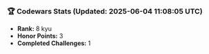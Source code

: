 ### 🏆 Codewars Stats (Updated: 2025-06-04 11:08:05 UTC)

- **Rank:** 8 kyu
- **Honor Points:** 3
- **Completed Challenges:** 1
